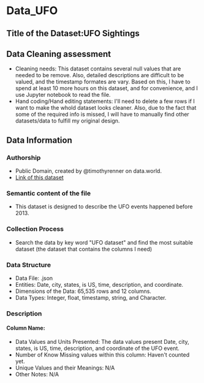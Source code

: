 # Data_UFO

## Title of the Dataset:UFO Sightings

## Data Cleaning assessment
* Cleaning needs: This dataset contains several null values that are needed to be remove. Also, detailed descriptions are difficult to be valued, and the timestamp formates are vary. Based on this, I have to spend at least 10 more hours on this dataset, and for convenience, and I use Jupyter notebook to read the file.
* Hand coding/Hand editing statements: I'll need to delete a few rows if I want to make the whold dataset looks cleaner. Also, due to the fact that some of the required info is missed, I will have to manually find other datasets/data to fulfill my original design.

## Data Information

### Authorship
* Public Domain, created by @timothyrenner on data.world.
* [Link of this dataset](https://data.world/timothyrenner/ufo-sightings/file/nuforc_reports.json)


### Semantic content of the file
* This dataset is designed to describe the UFO events happened before 2013. 

### Collection Process
* Search the data by key word "UFO dataset" and find the most suitable dataset (the dataset that contains the columns I need) 

### Data Structure
* Data File: .json
* Entities: Date, city, states, is US, time, description, and coordinate.
* Dimensions of the Data: 65,535 rows and 12 columns.
* Data Types: Integer, float, timestamp, string, and Character.

### Description 
#### Column Name:
* Data Values and Units Presented: The data values present Date, city, states, is US, time, description, and coordinate of the UFO event.
* Number of Know Missing values within this column: Haven't counted yet.
* Unique Values and their Meanings: N/A
* Other Notes: N/A
